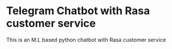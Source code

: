 # Telegram Chatbot with Rasa customer service
This is an M.L based python chatbot with Rasa customer service
